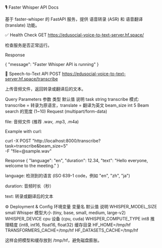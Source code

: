 🎙️ Faster Whisper API Docs

基于 faster-whisper
 的 FastAPI 服务，提供 语音转录 (ASR) 和 语音翻译 (translate) 功能。

✅ Health Check
GET https://edusocial-voice-to-text-server.hf.space/

检查服务是否正常运行。

Response

{
  "message": "Faster Whisper API is running"
}

📝 Speech-to-Text API
POST https://edusocial-voice-to-text-server.hf.space/transcribe

上传音频文件，返回转录或翻译后的文本。

Query Parameters
参数	类型	默认值	说明
task	string	transcribe	模式: transcribe = 转录为原语言，translate = 翻译为英文
beam_size	int	5	Beam search 的宽度 (1~10)
Request (multipart/form-data)

file: 音频文件 (推荐 .wav, .mp3, .m4a)

Example with curl:

curl -X POST "http://localhost:8000/transcribe?task=transcribe&beam_size=5" \
  -F "file=@sample.wav"

Response
{
  "language": "en",
  "duration": 12.34,
  "text": "Hello everyone, welcome to the meeting."
}


language: 检测到的语言 (ISO 639-1 code，例如 "en", "zh", "ja")

duration: 音频时长（秒）

text: 转录或翻译后的文本

⚙️ Deployment & Config
环境变量
变量名	默认值	说明
WHISPER_MODEL_SIZE	small	Whisper 模型大小 (tiny, base, small, medium, large-v2)
WHISPER_DEVICE	cpu	设备 (cpu, cuda)
WHISPER_COMPUTE_TYPE	int8	推理精度 (int8, int16, float16, float32)
缓存目录
HF_HOME=/tmp/hf
TRANSFORMERS_CACHE=/tmp/hf
HF_DATASETS_CACHE=/tmp/hf


这样会把模型和缓存放到 /tmp/hf，避免磁盘膨胀。